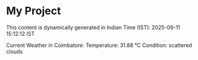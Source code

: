 # My Project

This content is dynamically generated in Indian Time (IST): 2025-09-11 15:12:12 IST


Current Weather in Coimbatore:
Temperature: 31.88 °C
Condition: scattered clouds
